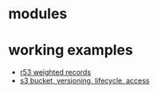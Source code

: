 # modules

# working examples

- [r53 weighted records](./WORKING_EXAMPLES/R53_WEIGHTED_RECORDS/index.md)
- [s3 bucket, versioning, lifecycle, access](./WORKING_EXAMPLES/S3_ALL_THE_THINGS/index.md)
